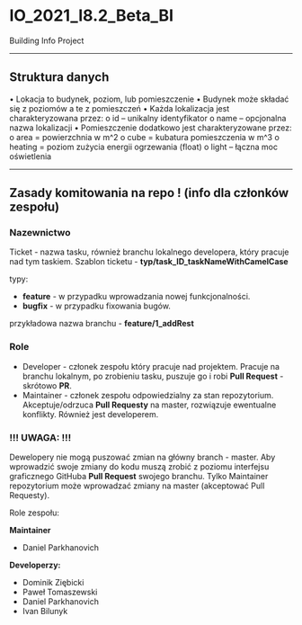 # IO_2021_I8.2_Beta_BI
Building Info Project

____
## Struktura danych
• Lokacja to budynek, poziom, lub pomieszczenie
• Budynek może składać się z poziomów a te z pomieszczeń
• Każda lokalizacja jest charakteryzowana przez:
   o id – unikalny identyfikator
   o name – opcjonalna nazwa lokalizacji
• Pomieszczenie dodatkowo jest charakteryzowane przez:
   o area = powierzchnia w m^2
   o cube = kubatura pomieszczenia w m^3
   o heating = poziom zużycia energii ogrzewania (float)
   o light – łączna moc oświetlenia

____
## Zasady komitowania na repo ! (info dla członków zespołu)

### Nazewnictwo
Ticket - nazwa tasku, również branchu lokalnego developera, który pracuje nad tym taskiem.
Szablon ticketu - **typ/task_ID_taskNameWithCamelCase**

typy:
 * **feature** - w przypadku wprowadzania nowej funkcjonalności.
 * **bugfix**  - w przypadku fixowania bugów.

przykładowa nazwa branchu - **feature/1_addRest**

### Role
* Developer - członek zespołu który pracuje nad projektem. Pracuje na branchu lokalnym, po zrobieniu tasku, puszuje go i robi **Pull Request** - skrótowo **PR**.
* Maintainer - członek zespołu odpowiedzialny za stan repozytorium. Akceptuje/odrzuca **Pull Requesty** na master, rozwiązuje ewentualne konflikty. Również jest developerem.
 
### !!! UWAGA: !!!
Dewelopery nie mogą puszować zmian na główny branch - master. 
Aby wprowadzić swoje zmiany do kodu muszą zrobić z poziomu interfejsu graficznego GitHuba **Pull Request** swojego branchu.
Tylko Maintainer repozytorium może wprowadzać zmiany na master (akceptować Pull Requesty).

Role zespołu:

**Maintainer**
  * Daniel Parkhanovich

**Developerzy:**
  * Dominik Ziębicki
  * Paweł Tomaszewski
  * Daniel Parkhanovich
  * Ivan Bilunyk
